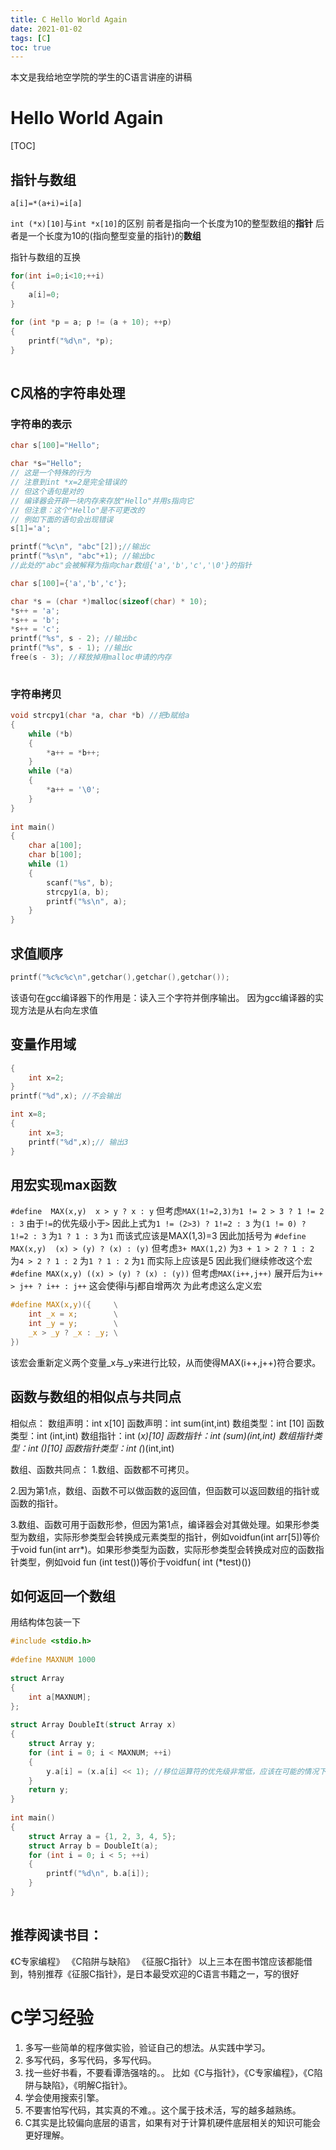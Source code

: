 ```yaml
---
title: C Hello World Again
date: 2021-01-02
tags: [C]
toc: true
---
```


本文是我给地空学院的学生的C语言讲座的讲稿

<!--more-->

#  Hello World Again

[TOC]

##  指针与数组

`a[i]=*(a+i)=i[a]`

`int (*x)[10]`与`int *x[10]`的区别
前者是指向一个长度为10的整型数组的**指针**
后者是一个长度为10的(指向整型变量的指针)的**数组**

指针与数组的互换
```c
for(int i=0;i<10;++i)
{
    a[i]=0;
}
  
for (int *p = a; p != (a + 10); ++p)
{
    printf("%d\n", *p);
}
  
```
##  C风格的字符串处理

###  字符串的表示

```c
char s[100]="Hello";
```
```c
char *s="Hello";
// 这是一个特殊的行为
// 注意到int *x=2是完全错误的
// 但这个语句是对的
// 编译器会开辟一块内存来存放"Hello"并用s指向它
// 但注意：这个"Hello"是不可更改的
// 例如下面的语句会出现错误
s[1]='a';
```

```c
printf("%c\n", "abc"[2]);//输出c
printf("%s\n", "abc"+1); //输出bc
//此处的"abc"会被解释为指向char数组{'a','b','c','\0'}的指针
```

```c
char s[100]={'a','b','c'};
```
```c
char *s = (char *)malloc(sizeof(char) * 10);
*s++ = 'a';
*s++ = 'b';
*s++ = 'c';
printf("%s", s - 2); //输出bc
printf("%s", s - 1); //输出c
free(s - 3); //释放掉用malloc申请的内存
  
```
###  字符串拷贝

```c
void strcpy1(char *a, char *b) //把b赋给a
{
    while (*b)
    {
        *a++ = *b++;
    }
    while (*a)
    {
        *a++ = '\0';
    }
}
  
int main()
{
    char a[100];
    char b[100];
    while (1)
    {
        scanf("%s", b);
        strcpy1(a, b);
        printf("%s\n", a);
    }
}
```

##  求值顺序

```c
printf("%c%c%c\n",getchar(),getchar(),getchar());
```
该语句在gcc编译器下的作用是：读入三个字符并倒序输出。
因为gcc编译器的实现方法是从右向左求值

##  变量作用域


```c
{
    int x=2;
}
printf("%d",x); //不会输出
```

```c
int x=8;
{
    int x=3;
    printf("%d",x);// 输出3
}
```

  

##  用宏实现max函数


`#define  MAX(x,y)  x > y ? x : y`
但考虑`MAX(1!=2,3)为1 != 2 > 3 ? 1 != 2 : 3`
由于`!=`的优先级小于`>`
因此上式为`1 != (2>3) ? 1!=2 : 3`
为`(1 != 0) ? 1!=2 : 3`
为`1 ? 1 : 3`
为`1`
而该式应该是MAX(1,3)=3
因此加括号为
`#define  MAX(x,y)  (x) > (y) ? (x) : (y)`
但考虑`3+ MAX(1,2)`
为`3 + 1 > 2 ? 1 : 2`
为`4 > 2 ? 1 : 2`
为`1 ? 1 : 2`
为`1`
而实际上应该是5
因此我们继续修改这个宏
`#define MAX(x,y) ((x) > (y) ? (x) : (y))`
但考虑`MAX(i++,j++)`
展开后为`i++ > j++ ? i++ : j++`
这会使得i与j都自增两次
为此考虑这么定义宏
```c
#define MAX(x,y)({     \
    int _x = x;        \
    int _y = y;        \
    _x > _y ? _x : _y; \
})
```
该宏会重新定义两个变量_x与_y来进行比较，从而使得MAX(i++,j++)符合要求。

  

##  函数与数组的相似点与共同点

相似点：
数组声明：int x[10]
函数声明：int sum(int,int)
数组类型：int [10]
函数类型：int (int,int)
数组指针：int (*x)[10]
函数指针：int (*sum)(int,int)
数组指针类型：int (*)[10]
函数指针类型：int (*)(int,int)

数组、函数共同点：
1.数组、函数都不可拷贝。

2.因为第1点，数组、函数不可以做函数的返回值，但函数可以返回数组的指针或函数的指针。

3.数组、函数可用于函数形参，但因为第1点，编译器会对其做处理。如果形参类型为数组，实际形参类型会转换成元素类型的指针，例如voidfun(int arr[5])等价于void fun(int arr*)。如果形参类型为函数，实际形参类型会转换成对应的函数指针类型，例如void fun (int test())等价于voidfun( int (*test)())

##  如何返回一个数组

用结构体包装一下
```c
#include <stdio.h>
  
#define MAXNUM 1000
  
struct Array
{
    int a[MAXNUM];
};
  
struct Array DoubleIt(struct Array x)
{
    struct Array y;
    for (int i = 0; i < MAXNUM; ++i)
    {
        y.a[i] = (x.a[i] << 1); //移位运算符的优先级非常低，应该在可能的情况下加上括号
    }
    return y;
}
  
int main()
{
    struct Array a = {1, 2, 3, 4, 5};
    struct Array b = DoubleIt(a);
    for (int i = 0; i < 5; ++i)
    {
        printf("%d\n", b.a[i]);
    }
}
  
```

## 推荐阅读书目：
《C专家编程》
《C陷阱与缺陷》
《征服C指针》
以上三本在图书馆应该都能借到，特别推荐《征服C指针》，是日本最受欢迎的C语言书籍之一，写的很好

# C学习经验

1. 多写一些简单的程序做实验，验证自己的想法。从实践中学习。
2. 多写代码，多写代码，多写代码。
3. 找一些好书看，不要看谭浩强啥的。。 比如《C与指针》，《C专家编程》，《C陷阱与缺陷》，《明解C指针》。
4. 学会使用搜索引擎。
5. 不要害怕写代码，其实真的不难。。这个属于技术活，写的越多越熟练。
6. C其实是比较偏向底层的语言，如果有对于计算机硬件底层相关的知识可能会更好理解。

